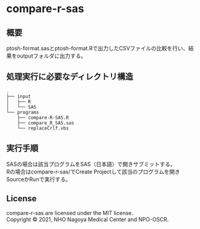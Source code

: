 # compare-r-sas
## 概要
ptosh-format.sasとptosh-format.Rで出力したCSVファイルの比較を行い、結果をoutputフォルダに出力する。
## 処理実行に必要なディレクトリ構造
```
.
├── input
│   ├── R
│   └── SAS
└── programs
    ├── compare-R-SAS.R
    ├── compare_R_SAS.sas
    └── replaceCrlf.vbs
```
## 実行手順
SASの場合は該当プログラムをSAS（日本語）で開きサブミットする。  
Rの場合はcompare-r-sas/でCreate Projectして該当のプログラムを開きSourceかRunで実行する。  
## License
compare-r-sas are licensed under the MIT license.  
Copyright © 2021, NHO Nagoya Medical Center and NPO-OSCR.  
